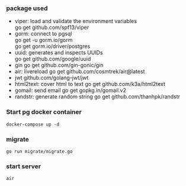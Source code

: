 ### package used
- viper: load and validate the environment variables  
  go get github.com/spf13/viper
- gorm: connect to pgsql  
  go get -u gorm.io/gorm  
  go get gorm.io/driver/postgres
- uuid: generates and inspects UUIDs  
  go get github.com/google/uuid
- gin
  go get github.com/gin-gonic/gin
- air: livereload
  go get github.com/cosmtrek/air@latest
- jwt
  github.com/golang-jwt/jwt
- html2text: cover html to text
  go get github.com/k3a/html2text
- gomail: send email
  go get gopkg.in/gomail.v2
- randstr: generate random string
  go get github.com/thanhpk/randstr

### Start pg docker container

```shell
docker-compose up -d
```

### migrate
```shell
go run migrate/migrate.go
```

### start server
```shell
air
```
